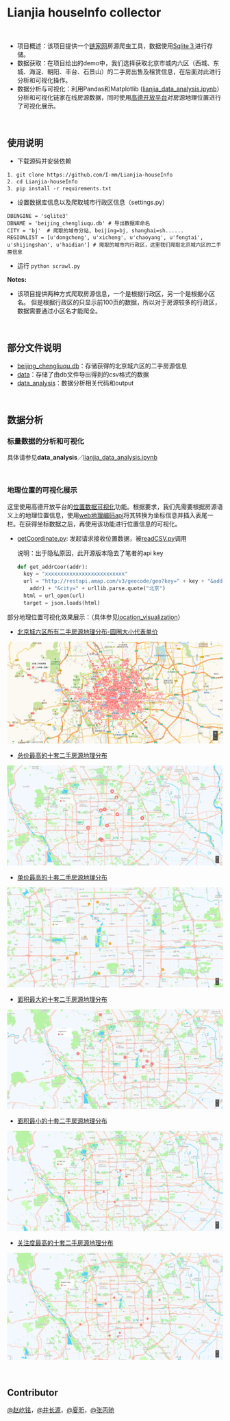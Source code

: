 # Lianjia houseInfo collector

<br />

+ 项目概述：该项目提供一个[链家网](https://bj.lianjia.com/)房源爬虫工具，数据使用[Sqlite３](https://www.sqlite.org/index.html)进行存储。
+ 数据获取：在项目给出的demo中，我们选择获取北京市城内六区（西城、东城、海淀、朝阳、丰台、石景山）的二手房出售及租赁信息，在后面对此进行分析和可视化操作。
+ 数据分析与可视化：利用Pandas和Ｍatplotlib ([lianjia_data_analysis.ipynb](https://github.com/I-mm/Lianjia-houseInfo/blob/master/data_analysis/lianjia_data_analysis.ipynb)）分析和可视化链家在线房源数据，同时使用[高德开放平台](https://lbs.amap.com/)对房源地理位置进行了可视化展示。


<br />


## 使用说明
+ 下载源码并安装依赖
```
1. git clone https://github.com/I-mm/Lianjia-houseInfo
2. cd Lianjia-houseInfo
3. pip install -r requirements.txt
```

+ 设置数据库信息以及爬取城市行政区信息（settings.py）
```
DBENGINE = 'sqlite3'
DBNAME = 'beijing_chengliuqu.db' # 导出数据库命名
CITY = 'bj'  # 爬取的城市分站, beijing=bj, shanghai=sh......
REGIONLIST = [u'dongcheng', u'xicheng', u'chaoyang', u'fengtai', u'shijingshan', u'haidian'] # 爬取的城市内行政区，这里我们爬取北京城六区的二手房信息
```

+ 运行 `python scrawl.py`

**Notes:** 

+ 该项目提供两种方式爬取房源信息，一个是根据行政区，另一个是根据小区名。 但是根据行政区的只显示前100页的数据，所以对于房源较多的行政区，数据需要通过小区名才能爬全。

<br />


## 部分文件说明

+ [beijing_chengliuqu.db](https://github.com/I-mm/Lianjia-houseInfo/blob/master/beijing_chengliuqu.db)：存储获得的北京城六区的二手房源信息
+ [data](https://github.com/I-mm/Lianjia-houseInfo/tree/master/data)：存储了由db文件导出得到的csv格式的数据
+ [data_analysis](https://github.com/I-mm/Lianjia-houseInfo/tree/master/data_analysis)：数据分析相关代码和output




<br />


## 数据分析

### 标量数据的分析和可视化

具体请参见**data_analysis**／[lianjia_data_analysis.ipynb](https://github.com/I-mm/Lianjia-houseInfo/blob/master/data_analysis/lianjia_data_analysis.ipynb)

<br />

### 地理位置的可视化展示

这里使用高德开放平台的[位置数据可视化](https://lbs.amap.com/getting-started/visual/)功能。根据要求，我们先需要根据房源语义上的地理位置信息，使用[web地理编码api](https://lbs.amap.com/api/webservice/guide/api/georegeo)将其转换为坐标信息并插入表尾一栏。在获得坐标数据之后，再使用该功能进行位置信息的可视化。

- [getCoordinate.py](https://github.com/I-mm/Lianjia-houseInfo/blob/master/data/getCoordinate.py): 发起请求接收位置数据，被[readCSV.py](https://github.com/I-mm/Lianjia-houseInfo/blob/master/data/readCSV.py)调用
  
    说明：出于隐私原因，此开源版本隐去了笔者的api key
    ```python
    def get_addrCoor(addr):
      key = "xxxxxxxxxxxxxxxxxxxxxxxxxx" 
      url = "http://restapi.amap.com/v3/geocode/geo?key=" + key + "&address=" + urllib.parse.quote(
        addr) + "&city=" + urllib.parse.quote("北京")
      html = url_open(url)
      target = json.loads(html)
    ```

部分地理位置可视化效果展示：（具体参见[location_visualization](https://github.com/I-mm/Lianjia-houseInfo/tree/master/data_analysis/output/location_visualization)）

- [北京城六区所有二手房源地理分布-圆圈大小代表单价](https://lbs.amap.com/dev/mapdata/share/b1b8515d81f55eeb197a53aa7a0c41ca)

![北京城六区所有二手房源地理分布](https://github.com/I-mm/Lianjia-houseInfo/blob/master/pictures/%E5%8C%97%E4%BA%AC%E5%9F%8E%E5%85%AD%E5%8C%BA%E6%89%80%E6%9C%89%E4%BA%8C%E6%89%8B%E6%88%BF%E6%BA%90%E5%9C%B0%E7%90%86%E5%88%86%E5%B8%83-%E5%9C%86%E5%9C%88%E5%A4%A7%E5%B0%8F%E4%BB%A3%E8%A1%A8%E5%8D%95%E4%BB%B7.png)

- [总价最高的十套二手房源地理分布](https://github.com/I-mm/Lianjia-houseInfo/blob/master/data_analysis/output/location_visualization/TotalpriceHighst10.png)

![总价最高的十套二手房源地理分布](https://github.com/I-mm/Lianjia-houseInfo/blob/master/pictures/TotalpriceHighst10.png)

- [单价最高的十套二手房源地理分布](https://github.com/I-mm/Lianjia-houseInfo/blob/master/data_analysis/output/location_visualization/UnitpriceHighest10.png)

![单价最高的十套二手房源地理分布](https://github.com/I-mm/Lianjia-houseInfo/blob/master/pictures/UnitpriceHighest10.png)

- [面积最大的十套二手房源地理分布](https://github.com/I-mm/Lianjia-houseInfo/blob/master/data_analysis/output/location_visualization/AreaLargest10.png)

![面积最大的十套二手房源地理分布](https://github.com/I-mm/Lianjia-houseInfo/blob/master/pictures/AreaLargest10.png)

- [面积最小的十套二手房源地理分布](https://github.com/I-mm/Lianjia-houseInfo/blob/master/data_analysis/output/location_visualization/AreaSmallest10.png)

![面积最小的十套二手房源地理分布](https://github.com/I-mm/Lianjia-houseInfo/blob/master/pictures/AreaSmallest10.png)

- [关注度最高的十套二手房源地理分布](https://github.com/I-mm/Lianjia-houseInfo/blob/master/data_analysis/output/location_visualization/GuanzhuHighest10.png)

![关注度最高的十套二手房源地理分布](https://github.com/I-mm/Lianjia-houseInfo/blob/master/pictures/GuanzhuHighest10.png)



<br />



## Contributor

[@赵屹铭](https://github.com/I-mm)，[@井长源](https://github.com/jcy2016)，[@夏昕](https://github.com/AliceXia98)，[@张丙驰](https://github.com/chriszbc)

